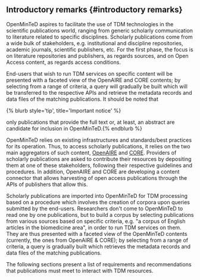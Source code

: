 ## Introductory remarks {#introductory remarks}

OpenMinTeD aspires to facilitate the use of TDM technologies in the scientific publications world, ranging from generic scholarly communication to literature related to specific disciplines. Scholarly publications come from a wide bulk of stakeholders, e.g. institutional and discipline repositories, academic journals, scientific publishers, etc. For the first phase, the focus is on literature repositories and publishers, as regards sources, and on Open Access content, as regards access conditions.



End-users that wish to run TDM services on specific content will be presented with a faceted view of the OpenAIRE and CORE contents; by selecting from a range of criteria, a query will gradually be built which will be transferred to the respective APIs and retrieve the metadata records and data files of the matching publications. It should be noted that



{% blurb style='tip', title='Important notice' %}

only publications that provide the full text or, at least, an abstract are candidate for inclusion in OpenMinTeD.{% endblurb %}



OpenMinTeD relies on existing infrastructures and standards/best practices for its operation. Thus, to access scholarly publications, it relies on the two main aggregators of such content, [OpenAIRE](/www.openaire.eu) and [CORE](/core.ac.uk). Providers of scholarly publications are asked to contribute their resources by depositing them at one of these stakeholders, following their respective guidelines and procedures. In addition, OpenAIRE and CORE are developing a content connector that allows harvesting of open access publications through the APIs of publishers that allow this.

Scholarly publications are imported into OpenMinTeD for TDM processing based on a procedure which involves the creation of corpora upon queries submitted by the end-users. Researchers don't come to OpenMinTeD to read one by one publications, but to build a corpus by selecting publications from various sources based on specific criteria, e.g. "a corpus of English articles in the biomedicine area", in order to run TDM services on them. They are thus presented with a faceted view of the OpenMinTeD contents \(currently, the ones from OpenAIRE & CORE\); by selecting from a range of criteria, a query is gradually built which retrieves the metadata records and data files of the matching publications. 

The following sections present a list of requirements and recommendations that publications must meet to interact with TDM resources.

